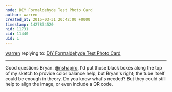 ```yaml
---
node: DIY Formaldehyde Test Photo Card
author: warren
created_at: 2015-03-31 20:42:00 +0000
timestamp: 1427834520
nid: 11731
cid: 11440
uid: 1
---
```




[warren](../profile/warren) replying to: [DIY Formaldehyde Test Photo Card](../notes/warren/03-30-2015/diy-formaldehyde-test-photo-card)

----
Good questions Bryan. [@nshapiro](/profile/nshapiro), I'd put those black boxes along the top of my sketch to provide color balance help, but Bryan's right; the tube itself could be enough in theory. Do you know what's needed? But they could still help to align the image, or even include a QR code. 